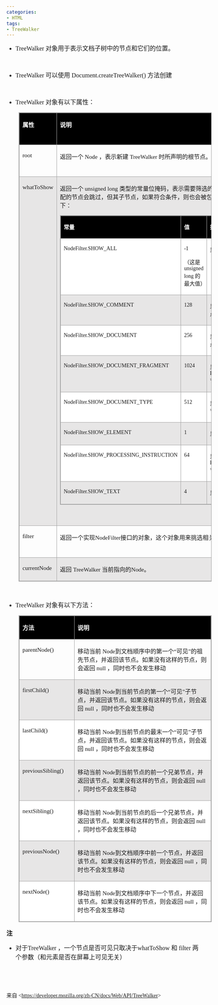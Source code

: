 ```yaml
---
categories:
- HTML
tags:
- TreeWalker
---
```


<ul style="list-style-type:disc">
    <li><span style="font-size:12.0pt"><span style="font-family:&quot;Comic Sans MS&quot;">TreeWalker
            </span></span><span style="font-size:12.0pt"><span
                style="font-family:&quot;Microsoft YaHei UI&quot;">对象用于表示文档子树中的节点和它们的位置。</span></span></li>
</ul>
<p><span style="font-size:12.0pt"><span style="font-family:&quot;Comic Sans MS&quot;">&nbsp;</span></span></p>
<ul style="list-style-type:disc">
    <li><span style="font-size:12.0pt"><span style="font-family:&quot;Comic Sans MS&quot;">TreeWalker
            </span></span><span style="font-size:12.0pt"><span
                style="font-family:&quot;Microsoft YaHei UI&quot;">可以使用</span></span><span
            style="font-size:12.0pt"><span style="font-family:&quot;Comic Sans MS&quot;">
                Document.createTreeWalker() </span></span><span style="font-size:12.0pt"><span
                style="font-family:&quot;Microsoft YaHei UI&quot;">方法创建</span></span></li>
</ul>
<p><span style="font-size:12.0pt"><span style="font-family:&quot;Comic Sans MS&quot;">&nbsp;</span></span></p>
<ul style="list-style-type:disc">
    <li><span style="font-size:12.0pt"><span style="font-family:&quot;Comic Sans MS&quot;">TreeWalker</span></span>
        <span style="font-size:12.0pt"><span style="font-family:&quot;Microsoft YaHei UI&quot;">对象有以下属性：</span></span>
    </li>
</ul>
<table summary="" cellspacing="0"
    style="border-collapse:collapse; border-color:#a3a3a3; border-style:solid; border-width:1px; margin-left:32px"
    class=" cke_show_border">
    <tbody>
        <tr>
            <td
                style="background-color:black; border-bottom:1px solid #a3a3a3; border-left:1px solid #a3a3a3; border-right:1px solid #a3a3a3; border-top:1px solid #a3a3a3; vertical-align:top; width:1.2013in">
                <p><span style="font-size:11.5pt"><span style="font-family:&quot;Microsoft YaHei UI&quot;"><span
                                style="color:white"><strong>属性</strong></span></span></span></p>
            </td>
            <td
                style="background-color:black; border-bottom:1px solid #a3a3a3; border-left:1px solid #a3a3a3; border-right:1px solid #a3a3a3; border-top:1px solid #a3a3a3; vertical-align:top; width:7.8944in">
                <p><span style="font-size:11.5pt"><span style="font-family:&quot;Microsoft YaHei UI&quot;"><span
                                style="color:white"><strong>说明</strong></span></span></span></p>
            </td>
            <td
                style="background-color:black; border-bottom:1px solid #a3a3a3; border-left:1px solid #a3a3a3; border-right:1px solid #a3a3a3; border-top:1px solid #a3a3a3; vertical-align:top; width:.5in">
                <p><span style="font-size:11.5pt"><span style="font-family:&quot;Microsoft YaHei UI&quot;"><span
                                style="color:white"><strong>状态</strong></span></span></span></p>
            </td>
        </tr>
        <tr>
            <td
                style="border-bottom:1px solid #a3a3a3; border-left:1px solid #a3a3a3; border-right:1px solid #a3a3a3; border-top:1px solid #a3a3a3; vertical-align:top; width:1.2013in">
                <p><span style="font-size:11.5pt"><span style="font-family:&quot;Comic Sans MS&quot;">root</span></span>
                </p>
            </td>
            <td
                style="border-bottom:1px solid #a3a3a3; border-left:1px solid #a3a3a3; border-right:1px solid #a3a3a3; border-top:1px solid #a3a3a3; vertical-align:top; width:7.8944in">
                <p><span style="font-size:11.5pt"><span
                            style="font-family:&quot;Microsoft YaHei UI&quot;">返回一个</span><span
                            style="font-family:&quot;Comic Sans MS&quot;"> Node </span><span
                            style="font-family:&quot;Microsoft YaHei UI&quot;">，表示新建</span><span
                            style="font-family:&quot;Comic Sans MS&quot;"> TreeWalker </span><span
                            style="font-family:&quot;Microsoft YaHei UI&quot;">时所声明的根节点。</span></span></p>
            </td>
            <td
                style="border-bottom:1px solid #a3a3a3; border-left:1px solid #a3a3a3; border-right:1px solid #a3a3a3; border-top:1px solid #a3a3a3; vertical-align:top; width:.5in">
                <p><span style="font-size:11.5pt"><span
                            style="font-family:&quot;Microsoft YaHei UI&quot;">只读</span></span></p>
            </td>
        </tr>
        <tr>
            <td
                style="background-color:#e7e6e6; border-bottom:1px solid #a3a3a3; border-left:1px solid #a3a3a3; border-right:1px solid #a3a3a3; border-top:1px solid #a3a3a3; vertical-align:top; width:1.2013in">
                <p><span style="font-size:11.5pt"><span
                            style="font-family:&quot;Comic Sans MS&quot;">whatToShow</span></span></p>
            </td>
            <td
                style="background-color:#e7e6e6; border-bottom:1px solid #a3a3a3; border-left:1px solid #a3a3a3; border-right:1px solid #a3a3a3; border-top:1px solid #a3a3a3; vertical-align:top; width:7.9847in">
                <p><span style="font-size:11.5pt"><span
                            style="font-family:&quot;Microsoft YaHei UI&quot;">返回一个</span><span
                            style="font-family:&quot;Comic Sans MS&quot;"> unsigned long </span><span
                            style="font-family:&quot;Microsoft YaHei UI&quot;">类型的常量位掩码，表示需要筛选的</span><span
                            style="font-family:&quot;Comic Sans MS&quot;">Node </span><span
                            style="font-family:&quot;Microsoft YaHei UI&quot;">类型。不匹配的节点会跳过，但其子节点，如果符合条件，则也会被包含。可能的值如下：</span></span>
                </p>
                <table summary="" cellspacing="0"
                    style="border-collapse:collapse; border-color:#a3a3a3; border-style:solid; border-width:1px; "
                    class=" cke_show_border">
                    <tbody>
                        <tr>
                            <td
                                style="background-color:black; border-bottom:1px solid #a3a3a3; border-left:1px solid #a3a3a3; border-right:1px solid #a3a3a3; border-top:1px solid #a3a3a3; vertical-align:top; width:3.7722in">
                                <p><span style="font-size:10.5pt"><span
                                            style="font-family:&quot;Microsoft YaHei UI&quot;"><span
                                                style="color:white"><strong>常量</strong></span></span></span></p>
                            </td>
                            <td
                                style="background-color:black; border-bottom:1px solid #a3a3a3; border-left:1px solid #a3a3a3; border-right:1px solid #a3a3a3; border-top:1px solid #a3a3a3; vertical-align:top; width:1.3506in">
                                <p><span style="font-size:10.5pt"><span
                                            style="font-family:&quot;Microsoft YaHei UI&quot;"><span
                                                style="color:white"><strong>值</strong></span></span></span></p>
                            </td>
                            <td
                                style="background-color:black; border-bottom:1px solid #a3a3a3; border-left:1px solid #a3a3a3; border-right:1px solid #a3a3a3; border-top:1px solid #a3a3a3; vertical-align:top; width:2.1576in">
                                <p><span style="font-size:10.5pt"><span
                                            style="font-family:&quot;Microsoft YaHei UI&quot;"><span
                                                style="color:white"><strong>描述</strong></span></span></span></p>
                            </td>
                        </tr>
                        <tr>
                            <td
                                style="background-color:white; border-bottom:1px solid #a3a3a3; border-left:1px solid #a3a3a3; border-right:1px solid #a3a3a3; border-top:1px solid #a3a3a3; vertical-align:top; width:3.7722in">
                                <p><span style="font-size:10.5pt"><span
                                            style="font-family:&quot;Comic Sans MS&quot;">NodeFilter.SHOW_ALL</span></span>
                                </p>
                            </td>
                            <td
                                style="background-color:white; border-bottom:1px solid #a3a3a3; border-left:1px solid #a3a3a3; border-right:1px solid #a3a3a3; border-top:1px solid #a3a3a3; vertical-align:top; width:1.3506in">
                                <p><span style="font-size:10.5pt"><span
                                            style="font-family:&quot;Comic Sans MS&quot;">-1</span></span></p>
                                <p><span style="font-size:10.5pt"><span
                                            style="font-family:&quot;Microsoft YaHei UI&quot;">（这是</span><span
                                            style="font-family:&quot;Comic Sans MS&quot;"> unsigned long
                                        </span><span
                                            style="font-family:&quot;Microsoft YaHei UI&quot;">的最大值）</span></span>
                                </p>
                            </td>
                            <td
                                style="background-color:white; border-bottom:1px solid #a3a3a3; border-left:1px solid #a3a3a3; border-right:1px solid #a3a3a3; border-top:1px solid #a3a3a3; vertical-align:top; width:2.1576in">
                                <p><span style="font-size:10.5pt"><span
                                            style="font-family:&quot;Microsoft YaHei UI&quot;">显示所有节点。</span></span>
                                </p>
                            </td>
                        </tr>
                        <tr>
                            <td
                                style="border-bottom:1px solid #a3a3a3; border-left:1px solid #a3a3a3; border-right:1px solid #a3a3a3; border-top:1px solid #a3a3a3; vertical-align:top; width:3.7722in">
                                <p><span style="font-size:10.5pt"><span
                                            style="font-family:&quot;Comic Sans MS&quot;">NodeFilter.SHOW_COMMENT</span></span>
                                </p>
                            </td>
                            <td
                                style="border-bottom:1px solid #a3a3a3; border-left:1px solid #a3a3a3; border-right:1px solid #a3a3a3; border-top:1px solid #a3a3a3; vertical-align:top; width:1.3506in">
                                <p><span style="font-size:10.5pt"><span
                                            style="font-family:&quot;Comic Sans MS&quot;">128</span></span></p>
                            </td>
                            <td
                                style="border-bottom:1px solid #a3a3a3; border-left:1px solid #a3a3a3; border-right:1px solid #a3a3a3; border-top:1px solid #a3a3a3; vertical-align:top; width:2.1576in">
                                <p><span style="font-size:10.5pt"><span
                                            style="font-family:&quot;Microsoft YaHei UI&quot;">显示</span><span
                                            style="font-family:&quot;Comic Sans MS&quot;"> Comment</span><span
                                            style="font-family:&quot;Microsoft YaHei UI&quot;">节点。</span></span></p>
                            </td>
                        </tr>
                        <tr>
                            <td
                                style="background-color:white; border-bottom:1px solid #a3a3a3; border-left:1px solid #a3a3a3; border-right:1px solid #a3a3a3; border-top:1px solid #a3a3a3; vertical-align:top; width:3.7722in">
                                <p><span style="font-size:10.5pt"><span
                                            style="font-family:&quot;Comic Sans MS&quot;">NodeFilter.SHOW_DOCUMENT</span></span>
                                </p>
                            </td>
                            <td
                                style="background-color:white; border-bottom:1px solid #a3a3a3; border-left:1px solid #a3a3a3; border-right:1px solid #a3a3a3; border-top:1px solid #a3a3a3; vertical-align:top; width:1.3506in">
                                <p><span style="font-size:10.5pt"><span
                                            style="font-family:&quot;Comic Sans MS&quot;">256</span></span></p>
                            </td>
                            <td
                                style="background-color:white; border-bottom:1px solid #a3a3a3; border-left:1px solid #a3a3a3; border-right:1px solid #a3a3a3; border-top:1px solid #a3a3a3; vertical-align:top; width:2.1576in">
                                <p><span style="font-size:10.5pt"><span
                                            style="font-family:&quot;Microsoft YaHei UI&quot;">显示</span><span
                                            style="font-family:&quot;Comic Sans MS&quot;"> Document</span><span
                                            style="font-family:&quot;Microsoft YaHei UI&quot;">节点。</span></span></p>
                            </td>
                        </tr>
                        <tr>
                            <td
                                style="border-bottom:1px solid #a3a3a3; border-left:1px solid #a3a3a3; border-right:1px solid #a3a3a3; border-top:1px solid #a3a3a3; vertical-align:top; width:3.7722in">
                                <p><span style="font-size:10.5pt"><span
                                            style="font-family:&quot;Comic Sans MS&quot;">NodeFilter.SHOW_DOCUMENT_FRAGMENT</span></span>
                                </p>
                            </td>
                            <td
                                style="border-bottom:1px solid #a3a3a3; border-left:1px solid #a3a3a3; border-right:1px solid #a3a3a3; border-top:1px solid #a3a3a3; vertical-align:top; width:1.3506in">
                                <p><span style="font-size:10.5pt"><span
                                            style="font-family:&quot;Comic Sans MS&quot;">1024</span></span></p>
                            </td>
                            <td
                                style="border-bottom:1px solid #a3a3a3; border-left:1px solid #a3a3a3; border-right:1px solid #a3a3a3; border-top:1px solid #a3a3a3; vertical-align:top; width:2.2222in">
                                <p><span style="font-size:10.5pt"><span
                                            style="font-family:&quot;Microsoft YaHei UI&quot;">显示</span><span
                                            style="font-family:&quot;Comic Sans MS&quot;">
                                            DocumentFragment</span><span
                                            style="font-family:&quot;Microsoft YaHei UI&quot;">节点。</span></span></p>
                            </td>
                        </tr>
                        <tr>
                            <td
                                style="background-color:white; border-bottom:1px solid #a3a3a3; border-left:1px solid #a3a3a3; border-right:1px solid #a3a3a3; border-top:1px solid #a3a3a3; vertical-align:top; width:3.7722in">
                                <p><span style="font-size:10.5pt"><span
                                            style="font-family:&quot;Comic Sans MS&quot;">NodeFilter.SHOW_DOCUMENT_TYPE</span></span>
                                </p>
                            </td>
                            <td
                                style="background-color:white; border-bottom:1px solid #a3a3a3; border-left:1px solid #a3a3a3; border-right:1px solid #a3a3a3; border-top:1px solid #a3a3a3; vertical-align:top; width:1.3506in">
                                <p><span style="font-size:10.5pt"><span
                                            style="font-family:&quot;Comic Sans MS&quot;">512</span></span></p>
                            </td>
                            <td
                                style="background-color:white; border-bottom:1px solid #a3a3a3; border-left:1px solid #a3a3a3; border-right:1px solid #a3a3a3; border-top:1px solid #a3a3a3; vertical-align:top; width:2.1854in">
                                <p><span style="font-size:10.5pt"><span
                                            style="font-family:&quot;Microsoft YaHei UI&quot;">显示</span><span
                                            style="font-family:&quot;Comic Sans MS&quot;"> DocumentType</span><span
                                            style="font-family:&quot;Microsoft YaHei UI&quot;">节点。</span></span></p>
                            </td>
                        </tr>
                        <tr>
                            <td
                                style="border-bottom:1px solid #a3a3a3; border-left:1px solid #a3a3a3; border-right:1px solid #a3a3a3; border-top:1px solid #a3a3a3; vertical-align:top; width:3.7722in">
                                <p><span style="font-size:10.5pt"><span
                                            style="font-family:&quot;Comic Sans MS&quot;">NodeFilter.SHOW_ELEMENT</span></span>
                                </p>
                            </td>
                            <td
                                style="border-bottom:1px solid #a3a3a3; border-left:1px solid #a3a3a3; border-right:1px solid #a3a3a3; border-top:1px solid #a3a3a3; vertical-align:top; width:1.3506in">
                                <p><span style="font-size:10.5pt"><span
                                            style="font-family:&quot;Comic Sans MS&quot;">1</span></span></p>
                            </td>
                            <td
                                style="border-bottom:1px solid #a3a3a3; border-left:1px solid #a3a3a3; border-right:1px solid #a3a3a3; border-top:1px solid #a3a3a3; vertical-align:top; width:2.1576in">
                                <p><span style="font-size:10.5pt"><span
                                            style="font-family:&quot;Microsoft YaHei UI&quot;">显示</span><span
                                            style="font-family:&quot;Comic Sans MS&quot;"> Element</span><span
                                            style="font-family:&quot;Microsoft YaHei UI&quot;">节点。</span></span></p>
                            </td>
                        </tr>
                        <tr>
                            <td
                                style="background-color:white; border-bottom:1px solid #a3a3a3; border-left:1px solid #a3a3a3; border-right:1px solid #a3a3a3; border-top:1px solid #a3a3a3; vertical-align:top; width:3.7722in">
                                <p><span style="font-size:10.5pt"><span
                                            style="font-family:&quot;Comic Sans MS&quot;">NodeFilter.SHOW_PROCESSING_INSTRUCTION</span></span>
                                </p>
                            </td>
                            <td
                                style="background-color:white; border-bottom:1px solid #a3a3a3; border-left:1px solid #a3a3a3; border-right:1px solid #a3a3a3; border-top:1px solid #a3a3a3; vertical-align:top; width:1.3506in">
                                <p><span style="font-size:10.5pt"><span
                                            style="font-family:&quot;Comic Sans MS&quot;">64</span></span></p>
                            </td>
                            <td
                                style="background-color:white; border-bottom:1px solid #a3a3a3; border-left:1px solid #a3a3a3; border-right:1px solid #a3a3a3; border-top:1px solid #a3a3a3; vertical-align:top; width:2.25in">
                                <p><span style="font-size:10.5pt"><span
                                            style="font-family:&quot;Microsoft YaHei UI&quot;">显示</span><span
                                            style="font-family:&quot;Comic Sans MS&quot;">
                                            ProcessingInstruction</span><span
                                            style="font-family:&quot;Microsoft YaHei UI&quot;">节点</span></span></p>
                            </td>
                        </tr>
                        <tr>
                            <td
                                style="border-bottom:1px solid #a3a3a3; border-left:1px solid #a3a3a3; border-right:1px solid #a3a3a3; border-top:1px solid #a3a3a3; vertical-align:top; width:3.7722in">
                                <p><span style="font-size:10.5pt"><span
                                            style="font-family:&quot;Comic Sans MS&quot;">NodeFilter.SHOW_TEXT</span></span>
                                </p>
                            </td>
                            <td
                                style="border-bottom:1px solid #a3a3a3; border-left:1px solid #a3a3a3; border-right:1px solid #a3a3a3; border-top:1px solid #a3a3a3; vertical-align:top; width:1.3506in">
                                <p><span style="font-size:10.5pt"><span
                                            style="font-family:&quot;Comic Sans MS&quot;">4</span></span></p>
                            </td>
                            <td
                                style="border-bottom:1px solid #a3a3a3; border-left:1px solid #a3a3a3; border-right:1px solid #a3a3a3; border-top:1px solid #a3a3a3; vertical-align:top; width:2.1576in">
                                <p><span style="font-size:10.5pt"><span
                                            style="font-family:&quot;Microsoft YaHei UI&quot;">显示</span><span
                                            style="font-family:&quot;Comic Sans MS&quot;"> Text</span><span
                                            style="font-family:&quot;Microsoft YaHei UI&quot;">节点。</span></span></p>
                            </td>
                        </tr>
                    </tbody>
                </table>
                <p><span style="font-size:11.5pt"><span
                            style="font-family:&quot;Comic Sans MS&quot;">&nbsp;</span></span></p>
            </td>
            <td
                style="background-color:#e7e6e6; border-bottom:1px solid #a3a3a3; border-left:1px solid #a3a3a3; border-right:1px solid #a3a3a3; border-top:1px solid #a3a3a3; vertical-align:top; width:.5in">
                <p><span style="font-size:11.5pt"><span
                            style="font-family:&quot;Microsoft YaHei UI&quot;">只读</span></span></p>
            </td>
        </tr>
        <tr>
            <td
                style="border-bottom:1px solid #a3a3a3; border-left:1px solid #a3a3a3; border-right:1px solid #a3a3a3; border-top:1px solid #a3a3a3; vertical-align:top; width:1.2013in">
                <p><span style="font-size:11.5pt"><span
                            style="font-family:&quot;Comic Sans MS&quot;">filter</span></span></p>
            </td>
            <td
                style="border-bottom:1px solid #a3a3a3; border-left:1px solid #a3a3a3; border-right:1px solid #a3a3a3; border-top:1px solid #a3a3a3; vertical-align:top; width:7.8944in">
                <p><span style="font-size:11.5pt"><span
                            style="font-family:&quot;Microsoft YaHei UI&quot;">返回一个实现</span><span
                            style="font-family:&quot;Comic Sans MS&quot;">NodeFilter</span><span
                            style="font-family:&quot;Microsoft YaHei UI&quot;">接口的对象，这个对象用来挑选相关的节点</span></span></p>
            </td>
            <td
                style="border-bottom:1px solid #a3a3a3; border-left:1px solid #a3a3a3; border-right:1px solid #a3a3a3; border-top:1px solid #a3a3a3; vertical-align:top; width:.5in">
                <p><span style="font-size:11.5pt"><span
                            style="font-family:&quot;Microsoft YaHei UI&quot;">只读</span></span></p>
            </td>
        </tr>
        <tr>
            <td
                style="background-color:#e7e6e6; border-bottom:1px solid #a3a3a3; border-left:1px solid #a3a3a3; border-right:1px solid #a3a3a3; border-top:1px solid #a3a3a3; vertical-align:top; width:1.2013in">
                <p><span style="font-size:11.5pt"><span
                            style="font-family:&quot;Comic Sans MS&quot;">currentNode</span></span></p>
            </td>
            <td
                style="background-color:#e7e6e6; border-bottom:1px solid #a3a3a3; border-left:1px solid #a3a3a3; border-right:1px solid #a3a3a3; border-top:1px solid #a3a3a3; vertical-align:top; width:7.8944in">
                <p><span style="font-size:11.5pt"><span
                            style="font-family:&quot;Microsoft YaHei UI&quot;">返回</span><span
                            style="font-family:&quot;Comic Sans MS&quot;"> TreeWalker </span><span
                            style="font-family:&quot;Microsoft YaHei UI&quot;">当前指向的</span><span
                            style="font-family:&quot;Comic Sans MS&quot;">Node</span><span
                            style="font-family:&quot;Microsoft YaHei UI&quot;">。</span></span></p>
            </td>
            <td
                style="background-color:#e7e6e6; border-bottom:1px solid #a3a3a3; border-left:1px solid #a3a3a3; border-right:1px solid #a3a3a3; border-top:1px solid #a3a3a3; vertical-align:top; width:.5in">
                <p><span style="font-size:11.5pt"><span
                            style="font-family:&quot;Comic Sans MS&quot;">&nbsp;</span></span></p>
            </td>
        </tr>
    </tbody>
</table>
<p><span style="font-size:12.0pt"><span style="font-family:&quot;Comic Sans MS&quot;">&nbsp;</span></span></p>
<ul style="list-style-type:disc">
    <li><span style="font-size:12.0pt"><span style="font-family:&quot;Comic Sans MS&quot;">TreeWalker</span></span>
        <span style="font-size:12.0pt"><span style="font-family:&quot;Microsoft YaHei UI&quot;">对象有以下方法：</span></span>
    </li>
</ul>
<table summary="" cellspacing="0"
    style="border-collapse:collapse; border-color:#a3a3a3; border-style:solid; border-width:1px; margin-left:32px"
    class=" cke_show_border">
    <tbody>
        <tr>
            <td
                style="background-color:black; border-bottom:1px solid #a3a3a3; border-left:1px solid #a3a3a3; border-right:1px solid #a3a3a3; border-top:1px solid #a3a3a3; vertical-align:top; width:1.5319in">
                <p><span style="font-size:11.5pt"><span style="font-family:&quot;Microsoft YaHei UI&quot;"><span
                                style="color:white"><strong>方法</strong></span></span></span></p>
            </td>
            <td
                style="background-color:black; border-bottom:1px solid #a3a3a3; border-left:1px solid #a3a3a3; border-right:1px solid #a3a3a3; border-top:1px solid #a3a3a3; vertical-align:top; width:6.7833in">
                <p><span style="font-size:11.5pt"><span style="font-family:&quot;Microsoft YaHei UI&quot;"><span
                                style="color:white"><strong>说明</strong></span></span></span></p>
            </td>
        </tr>
        <tr>
            <td
                style="border-bottom:1px solid #a3a3a3; border-left:1px solid #a3a3a3; border-right:1px solid #a3a3a3; border-top:1px solid #a3a3a3; vertical-align:top; width:1.5319in">
                <p><span style="font-size:11.5pt"><span
                            style="font-family:&quot;Comic Sans MS&quot;">parentNode()</span></span></p>
            </td>
            <td
                style="border-bottom:1px solid #a3a3a3; border-left:1px solid #a3a3a3; border-right:1px solid #a3a3a3; border-top:1px solid #a3a3a3; vertical-align:top; width:6.7833in">
                <p><span style="font-size:11.5pt"><span
                            style="font-family:&quot;Microsoft YaHei UI&quot;">移动当前</span><span
                            style="font-family:&quot;Comic Sans MS&quot;"> Node</span><span
                            style="font-family:&quot;Microsoft YaHei UI&quot;">到文档顺序中的第一个“可见”的祖先节点，并返回该节点。如果没有这样的节点，则会返回</span><span
                            style="font-family:&quot;Comic Sans MS&quot;"> null </span><span
                            style="font-family:&quot;Microsoft YaHei UI&quot;">，同时也不会发生移动</span></span></p>
            </td>
        </tr>
        <tr>
            <td
                style="background-color:#e7e6e6; border-bottom:1px solid #a3a3a3; border-left:1px solid #a3a3a3; border-right:1px solid #a3a3a3; border-top:1px solid #a3a3a3; vertical-align:top; width:1.5319in">
                <p><span style="font-size:11.5pt"><span
                            style="font-family:&quot;Comic Sans MS&quot;">firstChild()</span></span></p>
            </td>
            <td
                style="background-color:#e7e6e6; border-bottom:1px solid #a3a3a3; border-left:1px solid #a3a3a3; border-right:1px solid #a3a3a3; border-top:1px solid #a3a3a3; vertical-align:top; width:6.7833in">
                <p><span style="font-size:11.5pt"><span
                            style="font-family:&quot;Microsoft YaHei UI&quot;">移动当前</span><span
                            style="font-family:&quot;Comic Sans MS&quot;"> Node</span><span
                            style="font-family:&quot;Microsoft YaHei UI&quot;">到当前节点的第一个“可见”子节点，并返回该节点。如果没有这样的节点，则会返回</span><span
                            style="font-family:&quot;Comic Sans MS&quot;"> null </span><span
                            style="font-family:&quot;Microsoft YaHei UI&quot;">，同时也不会发生移动</span></span></p>
            </td>
        </tr>
        <tr>
            <td
                style="background-color:white; border-bottom:1px solid #a3a3a3; border-left:1px solid #a3a3a3; border-right:1px solid #a3a3a3; border-top:1px solid #a3a3a3; vertical-align:top; width:1.5319in">
                <p><span style="font-size:11.5pt"><span
                            style="font-family:&quot;Comic Sans MS&quot;">lastChild()</span></span></p>
            </td>
            <td
                style="background-color:white; border-bottom:1px solid #a3a3a3; border-left:1px solid #a3a3a3; border-right:1px solid #a3a3a3; border-top:1px solid #a3a3a3; vertical-align:top; width:6.7833in">
                <p><span style="font-size:11.5pt"><span
                            style="font-family:&quot;Microsoft YaHei UI&quot;">移动当前</span><span
                            style="font-family:&quot;Comic Sans MS&quot;"> Node</span><span
                            style="font-family:&quot;Microsoft YaHei UI&quot;">到当前节点的最末一个“可见”子节点，并返回该节点。如果没有这样的节点，则会返回</span><span
                            style="font-family:&quot;Comic Sans MS&quot;"> null </span><span
                            style="font-family:&quot;Microsoft YaHei UI&quot;">，同时也不会发生移动</span></span></p>
            </td>
        </tr>
        <tr>
            <td
                style="background-color:#e7e6e6; border-bottom:1px solid #a3a3a3; border-left:1px solid #a3a3a3; border-right:1px solid #a3a3a3; border-top:1px solid #a3a3a3; vertical-align:top; width:1.5319in">
                <p><span style="font-size:11.5pt"><span
                            style="font-family:&quot;Comic Sans MS&quot;">previousSibling()</span></span></p>
            </td>
            <td
                style="background-color:#e7e6e6; border-bottom:1px solid #a3a3a3; border-left:1px solid #a3a3a3; border-right:1px solid #a3a3a3; border-top:1px solid #a3a3a3; vertical-align:top; width:6.8194in">
                <p><span style="font-size:11.5pt"><span
                            style="font-family:&quot;Microsoft YaHei UI&quot;">移动当前</span><span
                            style="font-family:&quot;Comic Sans MS&quot;"> Node</span><span
                            style="font-family:&quot;Microsoft YaHei UI&quot;">到当前节点的前一个兄弟节点，并返回该节点。如果没有这样的节点，则会返回</span><span
                            style="font-family:&quot;Comic Sans MS&quot;"> null </span><span
                            style="font-family:&quot;Microsoft YaHei UI&quot;">，同时也不会发生移动</span></span></p>
            </td>
        </tr>
        <tr>
            <td
                style="background-color:white; border-bottom:1px solid #a3a3a3; border-left:1px solid #a3a3a3; border-right:1px solid #a3a3a3; border-top:1px solid #a3a3a3; vertical-align:top; width:1.5319in">
                <p><span style="font-size:11.5pt"><span
                            style="font-family:&quot;Comic Sans MS&quot;">nextSibling()</span></span></p>
            </td>
            <td
                style="background-color:white; border-bottom:1px solid #a3a3a3; border-left:1px solid #a3a3a3; border-right:1px solid #a3a3a3; border-top:1px solid #a3a3a3; vertical-align:top; width:6.8194in">
                <p><span style="font-size:11.5pt"><span
                            style="font-family:&quot;Microsoft YaHei UI&quot;">移动当前</span><span
                            style="font-family:&quot;Comic Sans MS&quot;"> Node</span><span
                            style="font-family:&quot;Microsoft YaHei UI&quot;">到当前节点的后一个兄弟节点，并返回该节点。如果没有这样的节点，则会返回</span><span
                            style="font-family:&quot;Comic Sans MS&quot;"> null </span><span
                            style="font-family:&quot;Microsoft YaHei UI&quot;">，同时也不会发生移动</span></span></p>
            </td>
        </tr>
        <tr>
            <td
                style="background-color:#e7e6e6; border-bottom:1px solid #a3a3a3; border-left:1px solid #a3a3a3; border-right:1px solid #a3a3a3; border-top:1px solid #a3a3a3; vertical-align:top; width:1.5319in">
                <p><span style="font-size:11.5pt"><span
                            style="font-family:&quot;Comic Sans MS&quot;">previousNode()</span></span></p>
            </td>
            <td
                style="background-color:#e7e6e6; border-bottom:1px solid #a3a3a3; border-left:1px solid #a3a3a3; border-right:1px solid #a3a3a3; border-top:1px solid #a3a3a3; vertical-align:top; width:6.7833in">
                <p><span style="font-size:11.5pt"><span
                            style="font-family:&quot;Microsoft YaHei UI&quot;">移动当前</span><span
                            style="font-family:&quot;Comic Sans MS&quot;"> Node</span><span
                            style="font-family:&quot;Microsoft YaHei UI&quot;">到文档顺序中前一个节点，并返回该节点。如果没有这样的节点，则会返回</span><span
                            style="font-family:&quot;Comic Sans MS&quot;"> null </span><span
                            style="font-family:&quot;Microsoft YaHei UI&quot;">，同时也不会发生移动</span></span></p>
            </td>
        </tr>
        <tr>
            <td
                style="background-color:white; border-bottom:1px solid #a3a3a3; border-left:1px solid #a3a3a3; border-right:1px solid #a3a3a3; border-top:1px solid #a3a3a3; vertical-align:top; width:1.5319in">
                <p><span style="font-size:11.5pt"><span
                            style="font-family:&quot;Comic Sans MS&quot;">nextNode()</span></span></p>
            </td>
            <td
                style="background-color:white; border-bottom:1px solid #a3a3a3; border-left:1px solid #a3a3a3; border-right:1px solid #a3a3a3; border-top:1px solid #a3a3a3; vertical-align:top; width:6.7833in">
                <p><span style="font-size:11.5pt"><span
                            style="font-family:&quot;Microsoft YaHei UI&quot;">移动当前</span><span
                            style="font-family:&quot;Comic Sans MS&quot;"> Node</span><span
                            style="font-family:&quot;Microsoft YaHei UI&quot;">到文档顺序中下一个节点，并返回该节点。如果没有这样的节点，则会返回</span><span
                            style="font-family:&quot;Comic Sans MS&quot;"> null </span><span
                            style="font-family:&quot;Microsoft YaHei UI&quot;">，同时也不会发生移动</span></span></p>
            </td>
        </tr>
    </tbody>
</table>
<p><span style="font-size:12.0pt"><span
            style="font-family:&quot;Microsoft YaHei UI&quot;"><strong>注</strong></span></span></p>
<ul style="list-style-type:disc">
    <li><span style="font-size:12.0pt"><span style="font-family:&quot;Microsoft YaHei UI&quot;">对于</span></span><span
            style="font-size:12.0pt"><span style="font-family:&quot;Comic Sans MS&quot;">TreeWalker
            </span></span><span style="font-size:12.0pt"><span
                style="font-family:&quot;Microsoft YaHei UI&quot;">，一个节点是否可见只取决于</span></span><span
            style="font-size:12.0pt"><span style="font-family:&quot;Comic Sans MS&quot;">whatToShow
            </span></span><span style="font-size:12.0pt"><span
                style="font-family:&quot;Microsoft YaHei UI&quot;">和</span></span><span style="font-size:12.0pt"><span
                style="font-family:&quot;Comic Sans MS&quot;"> filter </span></span><span style="font-size:12.0pt"><span
                style="font-family:&quot;Microsoft YaHei UI&quot;">两个参数（和元素是否在屏幕上可见无关）</span></span></li>
</ul>
<p><span style="font-size:12.0pt"><span style="font-family:&quot;Comic Sans MS&quot;">&nbsp;</span></span></p>
<p><span style="font-size:12.0pt"><span style="font-family:&quot;Comic Sans MS&quot;">&nbsp;</span></span></p>
<p><span style="font-family:&quot;Microsoft YaHei UI&quot;">来自</span><span
        style="font-family:&quot;Comic Sans MS&quot;"> &lt;</span><a
        data-cke-saved-href="https://developer.mozilla.org/zh-CN/docs/Web/API/TreeWalker"
        href="https://developer.mozilla.org/zh-CN/docs/Web/API/TreeWalker"><span
            style="font-family:&quot;Comic Sans MS&quot;">https://developer.mozilla.org/zh-CN/docs/Web/API/TreeWalker</span></a><span
        style="font-family:&quot;Comic Sans MS&quot;">&gt; </span></p>